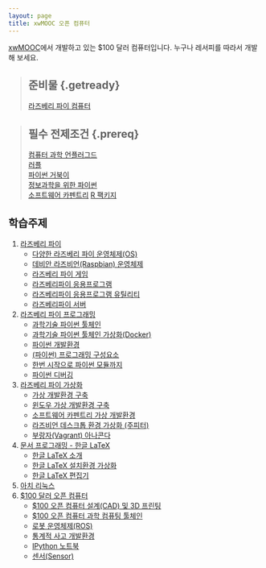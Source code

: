 ```yaml
---
layout: page
title: xwMOOC 오픈 컴퓨터
---
```


[xwMOOC](http://www.xwmooc.net/)에서 개발하고 있는 $100 달러 컴퓨터입니다. 누구나 레서피를 따라서 개발해 보세요.


> ## 준비물 {.getready}
>
> [라즈베리 파이 컴퓨터](http://raspberrypi.org/)
>

> ## 필수 전제조건 {.prereq}
> [컴퓨터 과학 언플러그드](http://www.xwmooc.net/csunplugged/book.html)  
> [러플](http://www.xwmooc.net/rur-ple)  
> [파이썬 거북이](http://swcarpentry.github.io/python-novice-turtles/index-kr.html)  
> [정보과학을 위한 파이썬](http://www.xwmooc.net/python)  
> [소프트웨어 카펜트리](http://www.xwmooc.net/swcarpentry/)
> [R 팩키지](http://r-pkgs.xwmooc.net/)

## 학습주제
		
1.  [라즈베리 파이](raspberry-pi-intro.html)
    - [다양한 라즈베리 파이 운영체제(OS)](raspberry-pi-os.html)
    - [데비안 라즈비언(Raspbian) 운영체제](raspberry-pi-raspbian.html) 
    - [라즈베리 파이 게임](raspberry-pi-game.html) 
    - [라즈베리파이 응용프로그램](raspberry-pi-app.html)
    - [라즈베리파이 응용프로그램 유틸리티](raspberry-pi-utility.html)
    - [라즈베리파이 서버](raspberry-pi-server.html)
1.  [라즈베리 파이 프로그래밍](raspberry-pi-programming.html)    
    - [과학기술 파이썬 툴체인](raspberry-pi-programming-science.html)
    - [과학기술 파이썬 툴체인 가상화(Docker)](raspberry-pi-programming-science-docker.html)
    - [파이썬 개발환경](raspberry-pi-programming-env.html)
    - [ (파이썬) 프로그래밍 구성요소](raspberry-pi-programming-components.html)
    - [한번 시작으로 파이썬 모듈까지](raspberry-pi-programming-basics.html)    
    - [파이썬 디버깅](raspberry-pi-programming-debugging.html)    
1.  [라즈베리 파이 가상화](raspberry-pi-virtual.html)
    - [가상 개발환경 구축](raspberry-pi-virtual-env.html)    
    - [윈도우 가상 개발환경 구축](raspberry-pi-virtual-window.html)    
    - [소프트웨어 카펜트리 가상 개발환경](raspberry-pi-swcarpentry.html)      
    - [라즈비언 데스크톱 환경 가상화 (주피터)](raspberry-pi-virtual-desktop.html)    
    - [부랑자(Vagrant) 아나콘다](vagrant-anaconda.html)        
1.  [문서 프로그래밍 - 한글 LaTeX](latex.html)
    - [한글 LaTeX 소개](latex-intro.html)
    - [한글 LaTeX 설치환경 가상화](latex-virtual.html)
    - [한글 LaTeX 편집기](latex-utils.html)
1.  [아치 리눅스](raspberry-pi-arch.html)    
1.  [$100 달러 오픈 컴퓨터](100-computer.html)  
    - [$100 오픈 컴퓨터 설계(CAD) 및 3D 프린팅](100-cad.html)    
    - [$100 오픈 컴퓨터 과학 컴퓨팅 툴체인](100-computer-scientifc-computing.html)  
    - [로봇 운영체제(ROS)](ros.html)
    - [통계적 사고 개발환경](think-stat.html)    
    - [IPython 노트북](ipython-notebook.html)        
    - [센서(Sensor)](sensor.html)            
